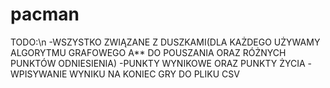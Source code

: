 # pacman

TODO:\n
-WSZYSTKO ZWIĄZANE Z DUSZKAMI(DLA KAŻDEGO UŻYWAMY ALGORYTMU GRAFOWEGO A** DO POUSZANIA ORAZ RÓŻNYCH PUNKTÓW ODNIESIENIA)
-PUNKTY WYNIKOWE ORAZ PUNKTY ŻYCIA
-WPISYWANIE WYNIKU NA KONIEC GRY DO PLIKU CSV
